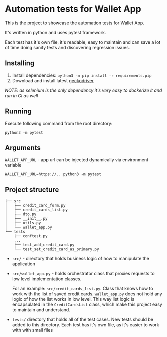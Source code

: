 # Automation tests for Wallet App

This is the project to showcase the automation tests for Wallet App.

It's written in python and uses pytest framework.

Each test has it's own file, it's readable, easy to maintain and can save a lot of time doing sanity tests and discovering regression issues.

## Installing

1. Install dependencies: `python3 -m pip install -r requirements.pip`
2. Download and install latest [geckodriver](https://github.com/mozilla/geckodriver/releases)

_NOTE: as selenium is the only dependency it's very easy to dockerize it and run in CI as well_

## Running

Execute following command from the root directory:

`python3 -m pytest`

## Arguments

`WALLET_APP_URL` - app url can be injected dynamically via environment variable

`WALLET_APP_URL=https://.. python3 -m pytest`

## Project structure

```
├── src
│   ├── credit_card_form.py
│   ├── credit_cards_list.py
│   ├── dto.py
│   ├── __init__.py
│   ├── utils.py
│   └── wallet_app.py
└── tests
    ├── conftest.py
    ...
    ├── test_add_credit_card.py
    └── test_set_credit_card_as_primary.py

```

- `src/` - directory that holds business logic of how to manipulate the application
- `src/wallet_app.py` - holds orchestrator class that proxies requests to low level implementation classes.

  For an example: `src/credit_cards_list.py`. Class that knows how to work with the list of saved credit cards. `wallet_app.py` does not hold any logic of how the list works in low level. This way list logic is encapsulated in the `CreditCardsList` class, which make this project easy to maintain and understand.

- `tests/` directory that holds all of the test cases. New tests should be added to this directory. Each test has it's own file, as it's easier to work with with small files
